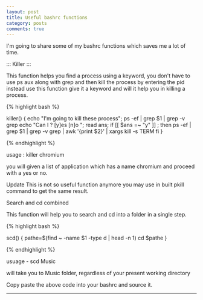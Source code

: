 ```yaml
---
layout: post
title: Useful bashrc functions  
category: posts
comments: true
---
```



I'm going to share some of my bashrc functions which saves me a lot of time.

::: Killer :::

This function helps you find a process using a keyword, you don't have to use ps aux along with grep and then kill the process by entering the pid instead use this function give it a keyword and will it help you in killing a process.

{% highlight bash %}


killer() { 
echo "I'm going to kill these process";
ps -ef | grep $1 | grep -v grep
echo "Can I ? [y]es [n]o ";
read ans;
if [[ $ans =~ "y" ]] ;
then 
    ps -ef | grep  $1  | grep -v grep | awk '{print $2}' | xargs kill -s TERM 
fi 
}


{% endhighlight %}

usage : killer chromium

you will given a list of application which has a name chromium and proceed with a yes or no.

Update  This is not so useful function anymore you may use in built pkill command to get the same result.

Search and cd combined

This function will help you to search and cd into a folder in a single step.

{% highlight bash %}

scd() {
    pathe=$(find ~ -name $1 -type d | head -n 1) 
    cd $pathe
}

{% endhighlight %}

usuage - scd Music

will take you to Music folder, regardless of your present working directory

Copy paste the above code into your bashrc and source it.


---
[jekyll]: https://github.com/mojombo/jekyll
[zh]: http://sudev.github.com
[twitter]: https://twitter.com/sudev
